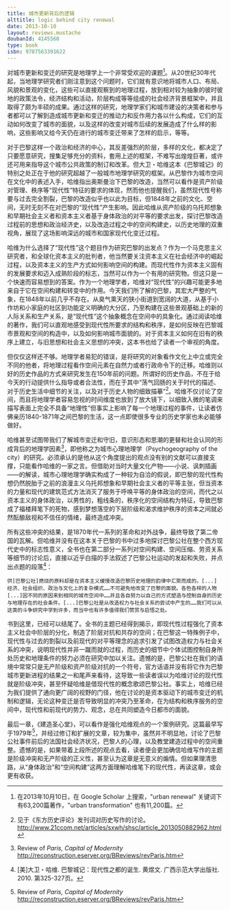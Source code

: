 ```yaml
---
title: 城市更新背后的逻辑
alttitle: logic behind city renewal
date: 2013-10-10
layout: reviews.mustache
doubanId: 4145560
type: book
isbn: 9787563391622
---
```


对城市更新和变迁的研究是地理学上一个非常受欢迎的课题[^1]。从20世纪30年代起，当地理学研究者们刚注意到这个问题时，它们就有意识地将城市人口、布局、风貌和景观的变化，这些可以直接观察到的地理过程，放到相对较为抽象的彼时彼地的政策法令，经济结构和活动，阶层构成等等组成的社会经济背景框架中，并且取得了颇为丰硕的成果。通过这样的研究，地理学家们和城市建设的决策者和参与者都可以了解到造成城市更新和变迁的推动力和反作用力各以什么构成，它们的互动如何改变了城市的面貌，以及这样的改变对城市后续的发展造成了什么样的影响，这些影响又给今天仍在进行的城市变迁带来了怎样的启示，等等。

对于巴黎这样一个政治和经济的中心，其反差强烈的阶层，多样的文化，都决定了只要愿意研究，搜集足够充分的资料，套用上述的框架，不难写出煌煌巨著，或许还可用来指导这个城市公共政策的制订和改革。但大卫・哈维这本《巴黎城记》的特别之处正在于他的研究超越了一般城市地理学研究的框架。从巴黎作为城市空间在文化中的表述入手，哈维指出奥斯曼治下巴黎的改造，当然可以看作是资产阶级对管理、秩序等“现代性”特征的要求的体现，然而他也提醒我们，虽然现代性号称要与过去完全割裂，巴黎的改造似乎也以此为目标，但1848年之前的文化、空间，无时无刻不在对巴黎的“现代性”产生影响。因此哈维从资产阶级的乌托邦想象和早期社会主义者和资本主义者基于身体政治的对平等的要求出发，探讨巴黎改造过程前的思想和政治经济史，以及改造过程之中的空间构建史，以历史地理的双重视角，展现了这场影响深远的城市和国家现代化变迁过程。

哈维为什么选择了“现代性”这个题目作为研究巴黎的出发点？作为一个马克思主义研究者，和全球化资本主义的批判者，他当然要关注资本主义在社会经济中的崛起过程，以及资本主义的生产方式如何影响空间的构建。而现代性作为资本主义固有的发展要求和迈入成熟阶段的标志，当然可以作为一个有用的研究物。但这只是一个快速而容易想到的答案。作为一个地理学者，哈维对“现代性”的兴趣可能更多地来自于它在空间构建和转变中的作用。今天我们所了解的巴黎，其宏大严整的气象，在1848年以前几乎不存在。从臭气熏天的狭小街道到宽阔的大道，从基于小作坊和小家庭的社区到功能定义明确的大分区，乃至构建在这些景观基础上的新的人际关系和生产关系，是“现代性”这个抽象概念在空间中的具象化。通过阅读哈维的著作，我们可以直观地感受到现代性所要求的结构和秩序，是如何反映在巴黎城市景观和空间的构造中，以及如何影响城市面貌的。对于资本主义如何在旧有的秩序上建立，与旧思想和社会主义思想的冲突，这本书也给了读者一个审视的角度。

但仅仅这样还不够。地理学者易犯的错误，是将研究的对象看作文化上中立或完全不同的他者，将地理过程看作空间元素在自然力或者行政命令下的迁移。哈维则以好的历史作品的方式来研究发生在150年前的问题。所谓好的历史作品，不在于给今天的行动提供什么指导或者合法性，而在于其中“荡气回肠的关于时代的描述、对于历史生活中细节的关注，以及对于历史人物的细致描摹”[^2]。哈维不仅讨论了空间，而且将地理学者容易忽视的时间维度也放到了放大镜下，以细致入微的笔调来描写表面上完全不具备“地理性”但事实上影响了每一个地理过程的事件，让读者仿佛亲历1840-1871年之间巴黎的生活，这一点即使很多专业的历史学家也未必能够做好。

哈维甚至试图带我们了解城市变迁和守旧，意识形态和思潮的更替和社会认同的形成背后的地理学因素[^3]，即他称之为城市心理地理学（Psychogeography of the city）的研究。必须承认的是他从这个角度提出的观点没有别的文献可以直接支撑，只能看作哈维的一家之言。但借助对当时大量文化产物——小说、讽刺插画——的解读，城市心理地理学确实构成了一种较为自洽的假说，即巴黎的现代性构想仍然脱胎于之前的浪漫主义乌托邦想象和早期社会主义者的平等主张，但当资本的力量和现代的建筑范式方法消灭了服务于呼唤平等的身体政治的空间，而代之以资本主义的身体政治，以男性的，粗线条的，秩序化的空间结构为特征，导致巴黎成了福楼拜笔下的死物，感到梦想落空的下层阶级和渴求维护秩序的资本之间就必然酝酿敌视和不信任的情绪，最终造成冲突。

所有这些冲突的结果，是1870年代一系列的革命和对外战争，最终导致了第二帝国的瓦解。但哈维并没有在这本关于巴黎的书中过多地探讨巴黎公社在整个西方现代史中的标志性意义，全书也在第二部分一系列对空间构建、空间压缩、劳资关系等细节的讨论后，直接以近乎白描的手法叙述了巴黎公社运动的发起和失败，并点出点题的段落[^4]：

    供[巴黎公社]燃烧的原料却是在资本主义缓慢改造巴黎历史地理的韵律中汇聚而成的。[...] 经济、社会组织、政治与文化上的复杂模式……不可避免地改变了巴黎的面貌。各色各样的人物[...]因不同的原因来到相同的城市空间中……并且各自努力以自己的方式塑造与控制自身的历史与地理存在的社会条件。[...]巴黎公社是从改造权力与社会关系的尝试中产生的……我们可以从这类的斗争研究中学到许多，而当中也有许多值得我们赞赏与启悟之处。

书到这里，已经可以结尾了。全书的主题已经得到揭示，即现代性过程强化了资本主义社会中阶层的分化，制造了阶层对抗和共存的空间；在巴黎这一特殊例子中，现代性与过去的割裂以及前现代的对平等理念的追求引发了试图改造权力与社会关系的冲突，说明现代性并非一蹴而就的过程，而历史的细节中个体试图控制自身所处历史和地理条件的努力必须在研究中加以关注。遗憾的是，巴黎公社在我们的语境中常常只是无产阶级和资产阶级对抗的一个符号，官方话语并没有将它作为巴黎城市更新进程的结果之一和尾声来看待，这导致一些读者误以为哈维讨论的现代性就是阶级冲突，甚至怀疑哈维是借现代性的概念歌颂巴黎公社。事实上，哈维已经为我们提供了通向更广阔的视野的门径，他在讨论的是资本驱动下的城市变迁的机制和逻辑，无论这种变迁是否导致明显的冲突乃至革命，在为结构和秩序服务的空间中，现代性和前现代的势力、观念，总在共同塑造今日都市的面貌。

最后一章，《建造圣心堂》，可以看作是强化哈维观点的一个案例研究。这篇最早写于1979年[^3]，并经过修订和扩展的文章，较为集中，虽然并不明显地，讨论了巴黎公社事件前后的法国社会经济状况，巴黎人的心理，以及教堂建造过程中的空间重整。遗憾的是，如果带着上段所述的观点去看，读者便会更加确信哈维写作的主题是阶级冲突和无产阶级的正义性，甚至认为这章是无意义的煽情。但如果理清思路，从“身体政治”和“空间构建”这两方面理解哈维笔下的现代性，再读这章，或会更有收获。

[^1]: 在2013年10月10日，在 Google Scholar 上搜索，"urban renewal" 关键词下有63,200篇著作，"urban transformation" 也有11,200篇。
[^2]: 见于《东方历史评论》发刊词对历史写作的讨论。<http://www.21ccom.net/articles/sxwh/shsc/article_2013050882962.html>
[^3]: Review of *Paris, Capital of Modernity* <http://reconstruction.eserver.org/BReviews/revParis.htm>
[^4]: [美]大卫・哈维. 巴黎城记：现代性之都的诞生. 黄煜文. 广西示范大学出版社. 2010. 第325-327页。 
